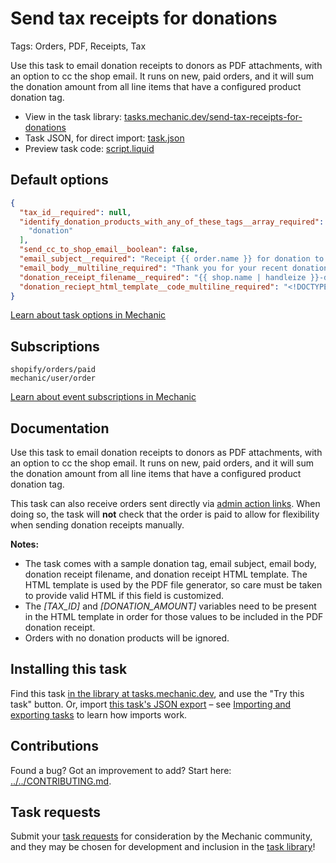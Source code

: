# Send tax receipts for donations

Tags: Orders, PDF, Receipts, Tax

Use this task to email donation receipts to donors as PDF attachments, with an option to cc the shop email. It runs  on new, paid orders, and it will sum the donation amount from all line items that have a configured product donation tag.

* View in the task library: [tasks.mechanic.dev/send-tax-receipts-for-donations](https://tasks.mechanic.dev/send-tax-receipts-for-donations)
* Task JSON, for direct import: [task.json](../../tasks/send-tax-receipts-for-donations.json)
* Preview task code: [script.liquid](./script.liquid)

## Default options

```json
{
  "tax_id__required": null,
  "identify_donation_products_with_any_of_these_tags__array_required": [
    "donation"
  ],
  "send_cc_to_shop_email__boolean": false,
  "email_subject__required": "Receipt {{ order.name }} for donation to {{ shop.name }}",
  "email_body__multiline_required": "Thank you for your recent donation!\n\nAttached you will find your official donation receipt.",
  "donation_receipt_filename__required": "{{ shop.name | handleize }}-donation-receipt-{{ order.name  }}.pdf",
  "donation_reciept_html_template__code_multiline_required": "<!DOCTYPE html>\n<html lang=\"en\">\n<head>\n  <meta charset=\"utf-8\">\n  <style>\n    .container {\n      width: 960px;\n      margin: 0 auto;\n      font-size: 16px;\n    }\n    .header {\n      display: flex;\n      flex-direction: row;\n      border-top: 1px solid #000; \n      border-bottom: 1px dashed #000; \n      font-size: 18px;\n    }\n    .main {\n      margin-top: 10px;\n      display: flex;\n      flex-direction: row;\n      font-size: 16px;\n    }\n    .left {\n      width: 50%;\n    }\n    .right {\n      width: 50%;\n    }\n  </style>\n</head>\n<body>\n  <div class=\"container\">\n    <div class=\"header\">\n      <p class=\"left\">\n        {{ shop.name }}<br/>\n        {{ shop.address1 }}<br/>{% if shop.address2 != blank -%}{{ shop.address2 }}<br/>{%- endif %}\n        {{ shop.city }}, {{ shop.province }} {{ shop.zip }}<br/>\n        {{ order.billing_address.country }}\n      </p>\n      <p class=\"right\">\n        OFFICIAL DONATION RECEIPT<br/>\n        TAX ID #[TAX_ID]<br/>\n      </p>\n    </div>\n    <div class=\"main\">\n      <p class=\"left\">\n        <strong>Donor:</strong><br/>\n        {{ order.billing_address.first_name }} {{ billing_address.last_name }}<br/>\n        {{ order.billing_address.address1 }}<br/>{% if order.billing_address.address2 != blank -%}{{ order.billing_address.address2 }}<br/>{%- endif %}\n        {{ order.billing_address.city }}, {{ order.billing_address.province }} {{ order.billing_address.zip }}<br/>\n        {{ order.billing_address.country }}\n      </p>\n      <p class=\"right\">\n        <strong>Donation Details:</strong><br/>\n        Order Number: {{ order.name }}<br/>\n        Donation Received: {{ order.created_at | date: \"%F\" }}<br/>\n        Amount: [DONATION_AMOUNT]<br/>\n        Date Issued: {{ \"now\" | date: \"%F\" }}<br/>\n        Place Issued: {{ shop.province }}, {{ shop.country_name }}<br/>\n        <br/>\n        Donations are tax deductible to the extent permitted by law.<br/>\n        <br/>\n        Thank you\n      </p>\n    </div>\n  </div>\n</body>\n</html>"
}
```

[Learn about task options in Mechanic](https://learn.mechanic.dev/core/tasks/options)

## Subscriptions

```liquid
shopify/orders/paid
mechanic/user/order
```

[Learn about event subscriptions in Mechanic](https://learn.mechanic.dev/core/tasks/subscriptions)

## Documentation

Use this task to email donation receipts to donors as PDF attachments, with an option to cc the shop email. It runs  on new, paid orders, and it will sum the donation amount from all line items that have a configured product donation tag.

This task can also receive orders sent directly via [admin action links](https://learn.mechanic.dev/core/shopify/admin-action-links#link-usage). When doing so, the task will **not** check that the order is paid to allow for flexibility when sending donation receipts manually.

**Notes:**

- The task comes with a sample donation tag, email subject, email body, donation receipt filename, and donation receipt HTML template. The HTML template is used by the PDF file generator, so care must be taken to provide valid HTML if this field is customized.
- The *[TAX_ID]* and *[DONATION_AMOUNT]* variables need to be present in the HTML template in order for those values to be included in the PDF donation receipt.
- Orders with no donation products will be ignored.

## Installing this task

Find this task [in the library at tasks.mechanic.dev](https://tasks.mechanic.dev/send-tax-receipts-for-donations), and use the "Try this task" button. Or, import [this task's JSON export](../../tasks/send-tax-receipts-for-donations.json) – see [Importing and exporting tasks](https://learn.mechanic.dev/core/tasks/import-and-export) to learn how imports work.

## Contributions

Found a bug? Got an improvement to add? Start here: [../../CONTRIBUTING.md](../../CONTRIBUTING.md).

## Task requests

Submit your [task requests](https://mechanic.canny.io/task-requests) for consideration by the Mechanic community, and they may be chosen for development and inclusion in the [task library](https://tasks.mechanic.dev/)!
